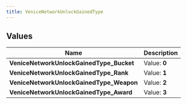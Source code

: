 ```yaml
---
title: VeniceNetworkUnlockGainedType
---
```


## Values

| Name | Description |
| ---- | ----------- |
| **VeniceNetworkUnlockGainedType\_Bucket** | Value: **0** |
| **VeniceNetworkUnlockGainedType\_Rank** | Value: **1** |
| **VeniceNetworkUnlockGainedType\_Weapon** | Value: **2** |
| **VeniceNetworkUnlockGainedType\_Award** | Value: **3** |

